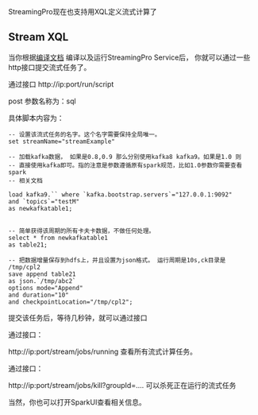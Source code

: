 StreamingPro现在也支持用XQL定义流式计算了

## Stream XQL

当你根据[编译文档](https://github.com/allwefantasy/streamingpro/blob/master/docs/compile.md) 编译以及运行StreamingPro Service后，
你就可以通过一些http接口提交流式任务了。

通过接口 http://ip:port/run/script

post 参数名称为：sql

具体脚本内容为：

```
-- 设置该流式任务的名字。这个名字需要保持全局唯一。
set streamName="streamExample"

-- 加载kafka数据， 如果是0.8,0.9 那么分别使用kafka8 kafka9。如果是1.0 则
-- 直接使用kafka即可。指的注意是参数遵循原有spark规范，比如1.0参数你需要查看spark
-- 相关文档

load kafka9.`` where `kafka.bootstrap.servers`="127.0.0.1:9092"
and `topics`="testM"
as newkafkatable1;


-- 简单获得该周期的所有卡夫卡数据，不做任何处理。
select * from newkafkatable1
as table21;

-- 把数据增量保存到hdfs上，并且设置为json格式。 运行周期是10s,ck目录是 /tmp/cpl2
save append table21  
as json.`/tmp/abc2` 
options mode="Append"
and duration="10"
and checkpointLocation="/tmp/cpl2";

```

提交该任务后，等待几秒钟，就可以通过接口

通过接口：

http://ip:port/stream/jobs/running
查看所有流式计算任务。

通过接口：

http://ip:port/stream/jobs/kill?groupId=....
可以杀死正在运行的流式任务

当然，你也可以打开SparkUI查看相关信息。